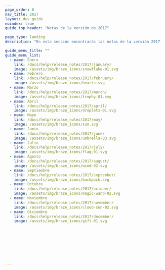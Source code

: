 ```yaml
---
page_order: 8
nav_title: 2017
layout: dev_guide
noindex: true
guide_top_header: "Notas de la versión de 2017"

page_type: landing
description: "En esta sección encontrarás las notas de la versión 2017."

guide_menu_title: ""
guide_menu_list:
  - name: Enero
    link: /docs/help/release_notes/2017/january/
    image: /assets/img/braze_icons/snowflake-01.svg
  - name: Febrero
    link: /docs/help/release_notes/2017/february/
    image: /assets/img/braze_icons/hearts.svg
  - name: Marzo
    link: /docs/help/release_notes/2017/march/
    image: /assets/img/braze_icons/trophy-01.svg
  - name: Abril
    link: /docs/help/release_notes/2017/april/
    image: /assets/img/braze_icons/droplets-01.svg
  - name: Mayo
    link: /docs/help/release_notes/2017/may/
    image: /assets/img/braze_icons/sun.svg
  - name: Junio
    link: /docs/help/release_notes/2017/june/
    image: /assets/img/braze_icons/umbrella-03.svg
  - name: Julio
    link: /docs/help/release_notes/2017/july/
    image: /assets/img/braze_icons/flag-01.svg
  - name: Agosto
    link: /docs/help/release_notes/2017/august/
    image: /assets/img/braze_icons/wind-02.svg
  - name: Septiembre
    link: /docs/help/release_notes/2017/september/
    image: /assets/img/braze_icons/backpack.svg
  - name: Octubre
    link: /docs/help/release_notes/2017/october/
    image: /assets/img/braze_icons/magic-wand-02.svg
  - name: Noviembre
    link: /docs/help/release_notes/2017/november/
    image: /assets/img/braze_icons/cloud-sun-02.svg
  - name: Diciembre
    link: /docs/help/release_notes/2017/december/
    image: /assets/img/braze_icons/gift-01.svg









---
```

